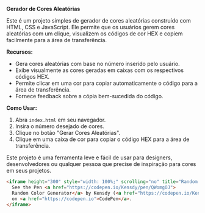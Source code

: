 **Gerador de Cores Aleatórias**

Este é um projeto simples de gerador de cores aleatórias construído com HTML, CSS e JavaScript. Ele permite que os usuários gerem cores aleatórias com um clique, visualizem os códigos de cor HEX e copiem facilmente para a área de transferência.

**Recursos:**
- Gera cores aleatórias com base no número inserido pelo usuário.
- Exibe visualmente as cores geradas em caixas com os respectivos códigos HEX.
- Permite clicar em uma cor para copiar automaticamente o código para a área de transferência.
- Fornece feedback sobre a cópia bem-sucedida do código.

**Como Usar:**
1. Abra `index.html` em seu navegador.
2. Insira o número desejado de cores.
3. Clique no botão "Gerar Cores Aleatórias".
4. Clique em uma caixa de cor para copiar o código HEX para a área de transferência.

Este projeto é uma ferramenta leve e fácil de usar para designers, desenvolvedores ou qualquer pessoa que precise de inspiração para cores em seus projetos.

```html
<iframe height="300" style="width: 100%;" scrolling="no" title="Random Color Generator" src="https://codepen.io/Kensdy/embed/QWomgOJ?default-tab=html%2Cresult" frameborder="no" loading="lazy" allowtransparency="true" allowfullscreen="true">
  See the Pen <a href="https://codepen.io/Kensdy/pen/QWomgOJ">
  Random Color Generator</a> by Kensdy (<a href="https://codepen.io/Kensdy">@Kensdy</a>)
  on <a href="https://codepen.io">CodePen</a>.
</iframe>
```
